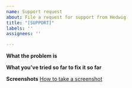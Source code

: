 ```yaml
---
name: Support request
about: File a request for support from Hedwig
title: "[SUPPORT]"
labels: ''
assignees: ''

---
```


**What the problem is**

**What you've tried so far to fix it so far**

**Screenshots**
[How to take a screenshot](https://take-a-screenshot.org)
